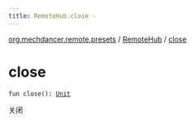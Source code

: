 ```yaml
---
title: RemoteHub.close - 
---
```


[org.mechdancer.remote.presets](../index.html) / [RemoteHub](index.html) / [close](./close.html)

# close

`fun close(): `[`Unit`](https://kotlinlang.org/api/latest/jvm/stdlib/kotlin/-unit/index.html)

关闭

